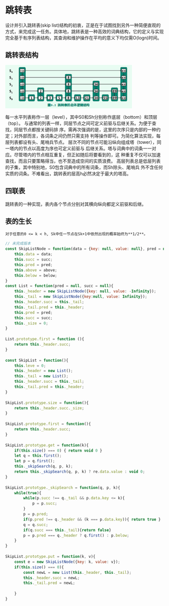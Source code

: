 # 跳转表
设计并引入跳转表(skip list)结构的初衷，正是在于试图找到另外一种简便直观的方式，来完成这一任务。具体地，跳转表是一种高效的词典结构，它的定义与实现完全基于有序列表结构，其查询和维护操作在平均的意义下均仅需O(logn)时间。

## 跳转表结构
![跳转表](../图/跳转表.png)

每一水平列表称作一层（level），其中S0和Sh分别称作底层（bottom）和顶层（top）。
与通常的列表一样，同层节点之间可定义前驱与后继关系。为便于查找，同层节点都按关键码排
序。需再次强调的是，这里的次序只是内部的一种约定；对外部而言，各词条之间仍然只需支持
判等操作即可。为简化算法实现，每层列表都设有头、尾哨兵节点。
层次不同的节点可能沿纵向组成塔（tower），同一塔内的节点以高度为序也可定义前驱与
后继关系。塔与词典中的词条一一对应。尽管塔内的节点相互重复，但正如随后将要看到的，这
种重复不仅可以加速查找，而且只要策略得当，也不至造成空间的实质浪费。
高层列表总是低层列表的子集，其中特别地，S0包含词典中的所有词条，而Sh除头、尾哨兵
外不含任何实质的词条。不难看出，跳转表的层高h必然决定于最大的塔高。

## 四联表
跳转表的一种实现，表内各个节点分别对其横向纵向都定义前驱和后继。

## 表的生长

`对于任意的0 <= k < h, Sk中任一节点在Sk+1中依然出现的概率始终为**1/2**。`
```js
// 未完成版本
const SkipListNode = function(data = {key: null, value: null}, pred = null, succ = null, above = null, below = null){
    this.data = data;
    this.succ = succ;
    this.pred = pred;
    this.above = above;
    this.below = below;
}
const List = function(pred = null, succ = null){
    this._header = new SkipListNode({key: null, value: -Infinity});
    this._tail = new SkipListNode({key:null, value: Infinity});
    this._header.succ = this._tail;
    this._tail.pred = this._header;
    this.pred = pred;
    this.succ = succ;
    this._size = 0; 
}

List.prototype.first = function (){
    return this._header.succ;
}

const SkipList = function(){
    this.leve = 0;
    this._header = new List();
    this._tail = new List();
    this._header.succ = this._tail;
    this._tail.pred = this._header;
}

SkipList.prototype.size = function(){
    return this._header.succ._size;
}

SkipList.prototype.first = function(){
    return this._header.succ;
}

SkipList.prototype.get = function(k){
    if(this.size() === 0) { return void 0 }
    let q = this.first();
    let p = q.first();
    this._skipSearch(q, p, k);
    return this._skipSearch(q, p, k) ? re.data.value : void 0; 
}

SkipList.prototype._skipSearch = function(q, p, k){
    while(true){
        while(p.succ !== q._tail && p.data.key <= k){
            p = p.succ;
        }
        p = p.pred;
        if(p.pred !== q._header && (k === p.data.key)){ return true }
        q = q.succ;
        if(q.succ === this._tail){return false}
        p = p.pred === q._header ? q.first() : p.below;
    }
}

SkipList.prototype.put = function(k, v){
    const e = new SkipListNode({key: k, value: v});
    if(this.size() === 0){
        const newL = new List(this._header, this._tail);
        this._header.succ = newL;
        this._tail.pred = newL;
        
    }
}
```